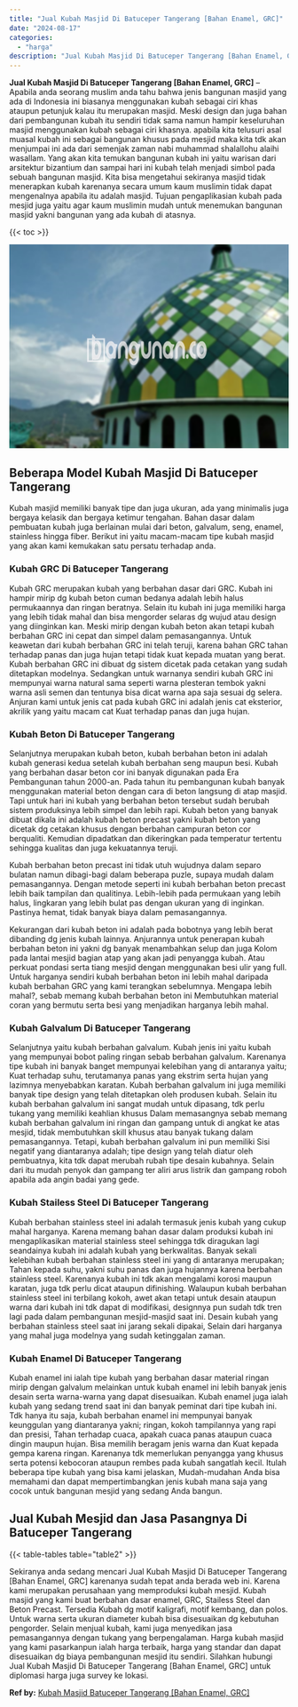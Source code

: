```yaml
---
title: "Jual Kubah Masjid Di Batuceper Tangerang [Bahan Enamel, GRC]"
date: "2024-08-17"
categories: 
  - "harga"
description: "Jual Kubah Masjid Di Batuceper Tangerang [Bahan Enamel, GRC]. Sekiranya anda sedang mencari Jual Kubah Masjid Di Batuceper Tangerang [Bahan Enamel, GRC] ka..."
---
```


**Jual Kubah Masjid Di Batuceper Tangerang \[Bahan Enamel, GRC\]** – Apabila anda seorang muslim anda tahu bahwa jenis bangunan masjid yang ada di Indonesia ini biasanya menggunakan kubah sebagai ciri khas ataupun petunjuk kalau itu merupakan masjid. Meski design dan juga bahan dari pembangunan kubah itu sendiri tidak sama namun hampir keseluruhan masjid menggunakan kubah sebagai ciri khasnya. apabila kita telusuri asal muasal kubah ini sebagai bangunan khusus pada mesjid maka kita tdk akan menjumpai ini ada dari semenjak zaman nabi muhammad shalallohu alaihi wasallam. Yang akan kita temukan bangunan kubah ini yaitu warisan dari arsitektur bizantium dan sampai hari ini kubah telah menjadi simbol pada sebuah bangunan masjid. Kita bisa mengetahui sekiranya masjid tidak menerapkan kubah karenanya secara umum kaum muslimin tidak dapat mengenalnya apabila itu adalah masjid. Tujuan pengaplikasian kubah pada mesjid juga yaitu agar kaum muslimin mudah untuk menemukan bangunan masjid yakni bangunan yang ada kubah di atasnya.

{{< toc >}}

![Jual Kubah Masjid Di Batuceper Tangerang [Bahan Enamel, GRC]](/images/jual-kubah-masjid-06.png)

## Beberapa Model Kubah Masjid Di Batuceper Tangerang

Kubah masjid memiliki banyak tipe dan juga ukuran, ada yang minimalis juga bergaya kelasik dan bergaya ketimur tengahan. Bahan dasar dalam pembuatan kubah juga berlainan mulai dari beton, galvalum, seng, enamel, stainless hingga fiber. Berikut ini yaitu macam-macam tipe kubah masjid yang akan kami kemukakan satu persatu terhadap anda.

### Kubah GRC Di Batuceper Tangerang

Kubah GRC merupakan kubah yang berbahan dasar dari GRC. Kubah ini hampir mirip dg kubah beton cuman bedanya adalah lebih halus permukaannya dan ringan beratnya. Selain itu kubah ini juga memiliki harga yang lebih tidak mahal dan bisa mengorder selaras dg wujud atau design yang diinginkan kan. Meski mirip dengan kubah beton akan tetapi kubah berbahan GRC ini cepat dan simpel dalam pemasangannya. Untuk keawetan dari kubah berbahan GRC ini telah teruji, karena bahan GRC tahan terhadap panas dan juga hujan tetapi tidak kuat kepada muatan yang berat. Kubah berbahan GRC ini dibuat dg sistem dicetak pada cetakan yang sudah ditetapkan modelnya. Sedangkan untuk warnanya sendiri kubah GRC ini mempunyai warna natural sama seperti warna plesteran tembok yakni warna asli semen dan tentunya bisa dicat warna apa saja sesuai dg selera. Anjuran kami untuk jenis cat pada kubah GRC ini adalah jenis cat eksterior, akrilik yang yaitu macam cat Kuat terhadap panas dan juga hujan.

### Kubah Beton Di Batuceper Tangerang

Selanjutnya merupakan kubah beton, kubah berbahan beton ini adalah kubah generasi kedua setelah kubah berbahan seng maupun besi. Kubah yang berbahan dasar beton cor ini banyak digunakan pada Era Pembangunan tahun 2000-an. Pada tahun itu pembangunan kubah banyak menggunakan material beton dengan cara di beton langsung di atap masjid. Tapi untuk hari ini kubah yang berbahan beton tersebut sudah berubah sistem produksinya lebih simpel dan lebih rapi. Kubah beton yang banyak dibuat dikala ini adalah kubah beton precast yakni kubah beton yang dicetak dg cetakan khusus dengan berbahan campuran beton cor berqualiti. Kemudian dipadatkan dan dikeringkan pada temperatur tertentu sehingga kualitas dan juga kekuatannya teruji.

Kubah berbahan beton precast ini tidak utuh wujudnya dalam separo bulatan namun dibagi-bagi dalam beberapa puzle, supaya mudah dalam pemasangannya. Dengan metode seperti ini kubah berbahan beton precast lebih baik tampilan dan qualitinya. Lebih-lebih pada permukaan yang lebih halus, lingkaran yang lebih bulat pas dengan ukuran yang di inginkan. Pastinya hemat, tidak banyak biaya dalam pemasangannya.

Kekurangan dari kubah beton ini adalah pada bobotnya yang lebih berat dibanding dg jenis kubah lainnya. Anjurannya untuk penerapan kubah berbahan beton ini yakni dg banyak menambahkan selup dan juga Kolom pada lantai mesjid bagian atap yang akan jadi penyangga kubah. Atau perkuat pondasi serta tiang mesjid dengan menggunakan besi ulir yang full. Untuk harganya sendiri kubah berbahan beton ini lebih mahal daripada kubah berbahan GRC yang kami terangkan sebelumnya. Mengapa lebih mahal?, sebab memang kubah berbahan beton ini Membutuhkan material coran yang bermutu serta besi yang menjadikan harganya lebih mahal.

### Kubah Galvalum Di Batuceper Tangerang

Selanjutnya yaitu kubah berbahan galvalum. Kubah jenis ini yaitu kubah yang mempunyai bobot paling ringan sebab berbahan galvalum. Karenanya tipe kubah ini banyak banget mempunyai kelebihan yang di antaranya yaitu; Kuat terhadap suhu, terutamanya panas yang ekstrim serta hujan yang lazimnya menyebabkan karatan. Kubah berbahan galvalum ini juga memiliki banyak tipe design yang telah ditetapkan oleh produsen kubah. Selain itu kubah berbahan galvalum ini sangat mudah untuk dipasang, tdk perlu tukang yang memiliki keahlian khusus Dalam memasangnya sebab memang kubah berbahan galvalum ini ringan dan gampang untuk di angkat ke atas mesjid, tidak membutuhkan skill khusus atau banyak tukang dalam pemasangannya. Tetapi, kubah berbahan galvalum ini pun memiliki Sisi negatif yang diantaranya adalah; tipe design yang telah diatur oleh pembuatnya, kita tdk dapat merubah rubah tipe desain kubahnya. Selain dari itu mudah penyok dan gampang ter aliri arus listrik dan gampang roboh apabila ada angin badai yang gede.

### Kubah Stailess Steel Di Batuceper Tangerang

Kubah berbahan stainless steel ini adalah termasuk jenis kubah yang cukup mahal harganya. Karena memang bahan dasar dalam produksi kubah ini mengaplikasikan material stainless steel sehingga tdk diragukan lagi seandainya kubah ini adalah kubah yang berkwalitas. Banyak sekali kelebihan kubah berbahan stainless steel ini yang di antaranya merupakan; Tahan kepada suhu, yakni suhu panas dan juga hujannya karena berbahan stainless steel. Karenanya kubah ini tdk akan mengalami korosi maupun karatan, juga tdk perlu dicat ataupun difinishing. Walaupun kubah berbahan stainless steel ini terbilang kokoh, awet akan tetapi untuk desain ataupun warna dari kubah ini tdk dapat di modifikasi, designnya pun sudah tdk tren lagi pada dalam pembangunan mesjid-masjid saat ini. Desain kubah yang berbahan stainless steel saat ini jarang sekali dipakai, Selain dari harganya yang mahal juga modelnya yang sudah ketinggalan zaman.

### Kubah Enamel Di Batuceper Tangerang

Kubah enamel ini ialah tipe kubah yang berbahan dasar material ringan mirip dengan galvalum melainkan untuk kubah enamel ini lebih banyak jenis desain serta warna-warna yang dapat disesuaikan. Kubah enamel juga ialah kubah yang sedang trend saat ini dan banyak peminat dari tipe kubah ini. Tdk hanya itu saja, kubah berbahan enamel ini mempunyai banyak keunggulan yang diantaranya yakni; ringan, kokoh tampilannya yang rapi dan presisi, Tahan terhadap cuaca, apakah cuaca panas ataupun cuaca dingin maupun hujan. Bisa memilih beragam jenis warna dan Kuat kepada gempa karena ringan. Karenanya tdk memerlukan penyangga yang khusus serta potensi kebocoran ataupun rembes pada kubah sangatlah kecil. Itulah beberapa tipe kubah yang bisa kami jelaskan, Mudah-mudahan Anda bisa memahami dan dapat mempertimbangkan jenis kubah mana saja yang cocok untuk bangunan mesjid yang sedang Anda bangun.

## Jual Kubah Mesjid dan Jasa Pasangnya Di Batuceper Tangerang

{{< table-tables table="table2" >}}

Sekiranya anda sedang mencari Jual Kubah Masjid Di Batuceper Tangerang \[Bahan Enamel, GRC\] karenanya sudah tepat anda berada web ini. Karena kami merupakan perusahaan yang memproduksi kubah mesjid. Kubah masjid yang kami buat berbahan dasar enamel, GRC, Stailess Steel dan Beton Precast. Tersedia Kubah dg motif kaligrafi, motif kembang, dan polos. Untuk warna serta ukuran diameter kubah bisa disesuaikan dg kebutuhan pengorder. Selain menjual kubah, kami juga menyedikan jasa pemasangannya dengan tukang yang berpengalaman. Harga kubah masjid yang kami pasarkanpun ialah harga terbaik, harga yang standar dan dapat disesuaikan dg biaya pembangunan mesjid itu sendiri. Silahkan hubungi Jual Kubah Masjid Di Batuceper Tangerang \[Bahan Enamel, GRC\] untuk diplomasi harga juga survey ke lokasi.

**Ref by:** [Kubah Masjid Batuceper Tangerang [Bahan Enamel, GRC]](https://id.wikipedia.org/wiki/Kubah)
